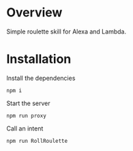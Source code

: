 # Overview

Simple roulette skill for Alexa and Lambda.

# Installation

Install the dependencies
```
npm i
```

Start the server
```
npm run proxy
```

Call an intent
```
npm run RollRoulette
```
